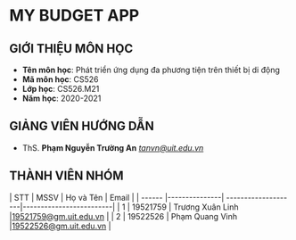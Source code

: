 # **MY BUDGET APP**
## GIỚI THIỆU MÔN HỌC
<a name="gioithieumonhoc"></a>
* **Tên môn học**: Phát triển ứng dụng đa phương tiện trên thiết bị di động
* **Mã môn học**: CS526
* **Lớp học**: CS526.M21
* **Năm học**: 2020-2021

## GIẢNG VIÊN HƯỚNG DẪN
<a name="giangvien"></a>
* ThS. **Phạm Nguyễn Trường An** *tanvn@uit.edu.vn*

## THÀNH VIÊN NHÓM
<a name="thanhvien"></a>
| STT    | MSSV          | Họ và Tên           | Email                   |
| ------ |---------------| --------------------|-------------------------|
| 1      | 19521759      | Trương Xuân Linh    |19521759@gm.uit.edu.vn   |
| 2      | 19522526      | Phạm Quang Vinh     |19522526@gm.uit.edu.vn   |

